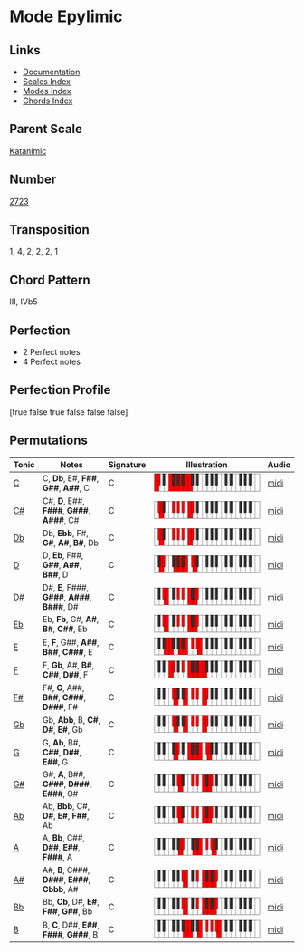 # Mode Epylimic

## Links

- [Documentation](README.md)
- [Scales Index](Scales.md)
- [Modes Index](Modes.md)
- [Chords Index](Chords.md)

## Parent Scale

[Katanimic](ScaleKatanimic.md)

## Number

[2723](https://ianring.com/musictheory/scales/2723)

## Transposition

1, 4, 2, 2, 2, 1

## Chord Pattern

III, IVb5

## Perfection

- 2 Perfect notes
- 4 Perfect notes

## Perfection Profile

[true false true false false false]

## Permutations

| Tonic | Notes | Signature | Illustration | Audio |
|-------|-------|-----------|--------------|-------|
| [C](ModeCNaturalEpylimic.md) | C, **Db**, E#, **F##**, **G##**, **A##**, C | C | ![CNaturalEpylimic](ModeCNaturalEpylimic.png) | [midi](https://github.com/edipermadi/music/blob/main/docs/ModeCNaturalEpylimic.mid?raw=true) |
| [C#](ModeCSharpEpylimic.md) | C#, **D**, E##, **F###**, **G###**, **A###**, C# | C | ![CSharpEpylimic](ModeCSharpEpylimic.png) | [midi](https://github.com/edipermadi/music/blob/main/docs/ModeCSharpEpylimic.mid?raw=true) |
| [Db](ModeDFlatEpylimic.md) | Db, **Ebb**, F#, **G#**, **A#**, **B#**, Db | C | ![DFlatEpylimic](ModeDFlatEpylimic.png) | [midi](https://github.com/edipermadi/music/blob/main/docs/ModeDFlatEpylimic.mid?raw=true) |
| [D](ModeDNaturalEpylimic.md) | D, **Eb**, F##, **G##**, **A##**, **B##**, D | C | ![DNaturalEpylimic](ModeDNaturalEpylimic.png) | [midi](https://github.com/edipermadi/music/blob/main/docs/ModeDNaturalEpylimic.mid?raw=true) |
| [D#](ModeDSharpEpylimic.md) | D#, **E**, F###, **G###**, **A###**, **B###**, D# | C | ![DSharpEpylimic](ModeDSharpEpylimic.png) | [midi](https://github.com/edipermadi/music/blob/main/docs/ModeDSharpEpylimic.mid?raw=true) |
| [Eb](ModeEFlatEpylimic.md) | Eb, **Fb**, G#, **A#**, **B#**, **C##**, Eb | C | ![EFlatEpylimic](ModeEFlatEpylimic.png) | [midi](https://github.com/edipermadi/music/blob/main/docs/ModeEFlatEpylimic.mid?raw=true) |
| [E](ModeENaturalEpylimic.md) | E, **F**, G##, **A##**, **B##**, **C###**, E | C | ![ENaturalEpylimic](ModeENaturalEpylimic.png) | [midi](https://github.com/edipermadi/music/blob/main/docs/ModeENaturalEpylimic.mid?raw=true) |
| [F](ModeFNaturalEpylimic.md) | F, **Gb**, A#, **B#**, **C##**, **D##**, F | C | ![FNaturalEpylimic](ModeFNaturalEpylimic.png) | [midi](https://github.com/edipermadi/music/blob/main/docs/ModeFNaturalEpylimic.mid?raw=true) |
| [F#](ModeFSharpEpylimic.md) | F#, **G**, A##, **B##**, **C###**, **D###**, F# | C | ![FSharpEpylimic](ModeFSharpEpylimic.png) | [midi](https://github.com/edipermadi/music/blob/main/docs/ModeFSharpEpylimic.mid?raw=true) |
| [Gb](ModeGFlatEpylimic.md) | Gb, **Abb**, B, **C#**, **D#**, **E#**, Gb | C | ![GFlatEpylimic](ModeGFlatEpylimic.png) | [midi](https://github.com/edipermadi/music/blob/main/docs/ModeGFlatEpylimic.mid?raw=true) |
| [G](ModeGNaturalEpylimic.md) | G, **Ab**, B#, **C##**, **D##**, **E##**, G | C | ![GNaturalEpylimic](ModeGNaturalEpylimic.png) | [midi](https://github.com/edipermadi/music/blob/main/docs/ModeGNaturalEpylimic.mid?raw=true) |
| [G#](ModeGSharpEpylimic.md) | G#, **A**, B##, **C###**, **D###**, **E###**, G# | C | ![GSharpEpylimic](ModeGSharpEpylimic.png) | [midi](https://github.com/edipermadi/music/blob/main/docs/ModeGSharpEpylimic.mid?raw=true) |
| [Ab](ModeAFlatEpylimic.md) | Ab, **Bbb**, C#, **D#**, **E#**, **F##**, Ab | C | ![AFlatEpylimic](ModeAFlatEpylimic.png) | [midi](https://github.com/edipermadi/music/blob/main/docs/ModeAFlatEpylimic.mid?raw=true) |
| [A](ModeANaturalEpylimic.md) | A, **Bb**, C##, **D##**, **E##**, **F###**, A | C | ![ANaturalEpylimic](ModeANaturalEpylimic.png) | [midi](https://github.com/edipermadi/music/blob/main/docs/ModeANaturalEpylimic.mid?raw=true) |
| [A#](ModeASharpEpylimic.md) | A#, **B**, C###, **D###**, **E###**, **Cbbb**, A# | C | ![ASharpEpylimic](ModeASharpEpylimic.png) | [midi](https://github.com/edipermadi/music/blob/main/docs/ModeASharpEpylimic.mid?raw=true) |
| [Bb](ModeBFlatEpylimic.md) | Bb, **Cb**, D#, **E#**, **F##**, **G##**, Bb | C | ![BFlatEpylimic](ModeBFlatEpylimic.png) | [midi](https://github.com/edipermadi/music/blob/main/docs/ModeBFlatEpylimic.mid?raw=true) |
| [B](ModeBNaturalEpylimic.md) | B, **C**, D##, **E##**, **F###**, **G###**, B | C | ![BNaturalEpylimic](ModeBNaturalEpylimic.png) | [midi](https://github.com/edipermadi/music/blob/main/docs/ModeBNaturalEpylimic.mid?raw=true) |
